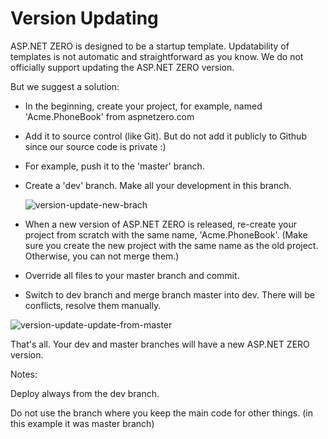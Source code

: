 # Version Updating

ASP.NET ZERO is designed to be a startup template. Updatability of templates is not automatic and straightforward as you know. We do not officially support updating the ASP.NET ZERO version.

But we suggest a solution:

- In the beginning, create your project, for example, named 'Acme.PhoneBook' from aspnetzero.com

- Add it to source control (like Git). But do not add it publicly to Github since our source code is private :)

- For example, push it to the 'master' branch.

- Create a 'dev' branch. Make all your development in this branch.

  ![version-update-new-brach](C:\Users\Musa\Desktop\documents\docs\en\images\version-update-new-brach.png)

- When a new version of ASP.NET ZERO is released, re-create your project from scratch with the same name, 'Acme.PhoneBook'. (Make sure you create the new project with the same name as the old project. Otherwise, you can not merge them.)

- Override all files to your master branch and commit.

- Switch to dev branch and merge branch master into dev. There will be conflicts, resolve them manually.

![version-update-update-from-master](C:\Users\Musa\Desktop\documents\docs\en\images\version-update-update-from-master.png)

That's all. Your dev and master branches will have a new ASP.NET ZERO version.

Notes:

 Deploy always from the dev branch.

 Do not use the branch where you keep the main code for other things. (in this example it was master branch)

